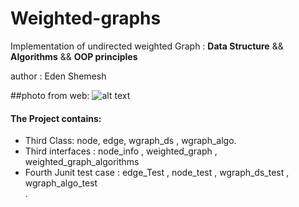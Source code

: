 # Weighted-graphs
Implementation of undirected weighted Graph : **Data Structure**  && **Algorithms** &&  **OOP principles**
<p> author : Eden Shemesh

##photo from web:
![alt text](https://ibb.co/CMhXTLZ)

#### The Project contains:
<ul>
<li> Third  Class:  node,  edge,  wgraph_ds ,  wgraph_algo.</li> 
<li> Third  interfaces :  node_info , weighted_graph , weighted_graph_algorithms </li> 
<li> Fourth  Junit test case :  edge_Test , node_test , wgraph_ds_test , wgraph_algo_test </li> .
</ul>





